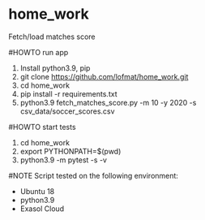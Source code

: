 # home_work
Fetch/load matches score

#HOWTO run app
1. Install python3.9, pip
2. git clone https://github.com/lofmat/home_work.git
3. cd home_work
4. pip install -r requirements.txt
5. python3.9 fetch_matches_score.py -m 10 -y 2020 -s csv_data/soccer_scores.csv

#HOWTO start tests
1. cd home_work
2. export PYTHONPATH=$(pwd)
3. python3.9 -m pytest -s -v

#NOTE 
Script tested on the following environment:
  * Ubuntu 18
  * python3.9
  * Exasol Cloud
